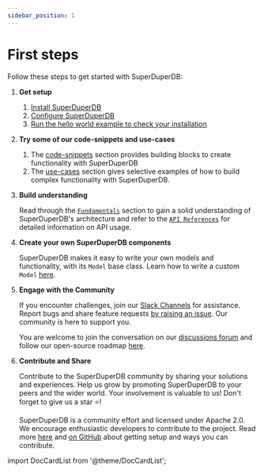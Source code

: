```yaml
---
sidebar_position: 1
---
```


# First steps

Follow these steps to get started with SuperDuperDB:

1. **Get setup**
     
    1. [Install SuperDuperDB](./installation.md)
    2. [Configure SuperDuperDB](./configuration.md)
    3. [Run the hello world example to check your installation](./hello_world.md)

2. **Try some of our code-snippets and use-cases**

    1. The [code-snippets](../code_snippets) section provides building blocks to create functionality with SuperDuperDB
    2. The [use-cases](../use_cases) section gives selective examples of how to build complex functionality with SuperDuperDB.

3. **Build understanding**

    Read through the [`Fundamentals`](../fundamentals/glossary) section to gain a solid understanding of SuperDuperDB's architecture and refer to the [`API References`](https://docs.superduperdb.com/apidocs/source/superduperdb.html) for detailed information on API usage.

4. **Create your own SuperDuperDB components**

    SuperDuperDB makes it easy to write your own models and functionality, with its `Model` base class. Learn how to write
    a custom `Model` [here](../create_functionality).

5. **Engage with the Community**

    If you encounter challenges, join our [Slack Channels](https://join.slack.com/t/superduperdb/shared_invite/zt-1zuojj0k0-RjAYBs1TDsvEa7yaFGa6QA) for assistance. Report bugs and share feature requests [by raising an issue]((https://github.com/SuperDuperDB/superduperdb/issues).). Our community is here to support you.

    You are welcome to join the conversation on our [discussions forum](https://github.com/SuperDuperDB/superduperdb/discussions) and follow our open-source roadmap [here](https://github.com/orgs/SuperDuperDB/projects/1/views/10).

6. **Contribute and Share**

    Contribute to the SuperDuperDB community by sharing your solutions and experiences. 
    Help us grow by promoting SuperDuperDB to your peers and the wider world. Your involvement is valuable to us! Don't forget to give us a star ⭐!

    SuperDuperDB is a community effort and licensed under Apache 2.0. We encourage enthusiastic developers to contribute to the project. Read more [here](../setup/contributing) and [on GitHub](https://github.com/SuperDuperDB/superduperdb/) about getting setup and ways you can contribute.


import DocCardList from '@theme/DocCardList';

<DocCardList />